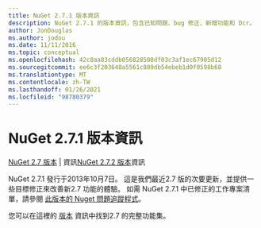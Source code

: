 ```yaml
---
title: NuGet 2.7.1 版本資訊
description: NuGet 2.7.1 的版本資訊，包含已知問題、bug 修正、新增功能和 Dcr。
author: JonDouglas
ms.author: jodou
ms.date: 11/11/2016
ms.topic: conceptual
ms.openlocfilehash: 42c0aa83cddb056828508df03c3af1ec67905d12
ms.sourcegitcommit: ee6c3f203648a5561c809db54ebeb1d0f0598b68
ms.translationtype: MT
ms.contentlocale: zh-TW
ms.lasthandoff: 01/26/2021
ms.locfileid: "98780379"
---
```

# <a name="nuget-271-release-notes"></a>NuGet 2.7.1 版本資訊

[NuGet 2.7 版本](../release-notes/nuget-2.7.md)  |  資訊[NuGet 2.7.2 版本](../release-notes/nuget-2.7.2.md)資訊

NuGet 2.7.1 發行于2013年10月7日。  這是我們最近2.7 版的次要更新，並提供一些目標修正來改善新2.7 功能的體驗。 如需 NuGet 2.7.1 中已修正的工作專案清單，請參閱 [此版本的 Nuget 問題追蹤程式](http://nuget.codeplex.com/workitem/list/advanced?keyword=&status=Closed&type=All&priority=All&release=NuGet%202.7.1&assignedTo=All&component=All&sortField=LastUpdatedDate&sortDirection=Descending&page=0)。

您可以在這裡的 [版本](../release-notes/nuget-2.7.md) 資訊中找到2.7 的完整功能集。
